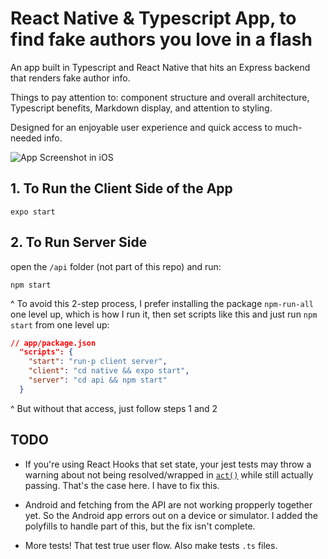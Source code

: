 # React Native & Typescript App, to find fake authors you love in a flash

An app built in Typescript and React Native that hits an Express backend that renders fake author info.

Things to pay attention to: component structure and overall architecture, Typescript benefits, Markdown display, and attention to styling.

Designed for an enjoyable user experience and quick access to much-needed info.

![App Screenshot in iOS]('https://repository-images.githubusercontent.com/274006878/5a783580-b8aa-11ea-852e-950c89bce9d7')

## 1. To Run the Client Side of the App

`expo start`

## 2. To Run Server Side

open the `/api` folder (not part of this repo) and run:

`npm start`

^ To avoid this 2-step process, I prefer installing the package `npm-run-all` one level up, which is how I run it, then set scripts like this and just run `npm start` from one level up:

```json
// app/package.json
  "scripts": {
    "start": "run-p client server",
    "client": "cd native && expo start",
    "server": "cd api && npm start"
  }
```

^ But without that access, just follow steps 1 and 2

## TODO

- If you're using React Hooks that set state, your jest tests may throw a warning about not being resolved/wrapped in [`act()`](https://reactjs.org/docs/test-utils.html) while still actually passing. That's the case here. I have to fix this.

- Android and fetching from the API are not working propperly together yet. So the Android app errors out on a device or simulator. I added the polyfills to handle part of this, but the fix isn't complete.

- More tests! That test true user flow. Also make tests `.ts` files.
